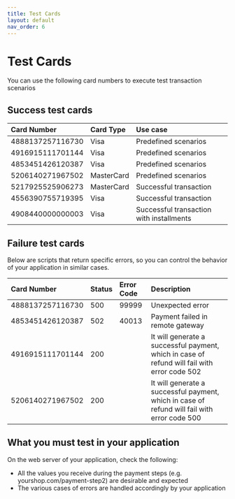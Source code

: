 ```yaml
---
title: Test Cards
layout: default
nav_order: 6
---
```


# Test Cards

You can use the following card numbers to execute test transaction scenarios

## Success test cards

| Card Number      | Card Type | Use case |
|:-----------------|:----------|:------|
| 4888137257116730 | Visa      | Predefined scenarios |
| 4916915111701144 | Visa      | Predefined scenarios |
| 4853451426120387 | Visa  | Predefined scenarios |
| 5206140271967502 | MasterCard  | Predefined scenarios |
| 5217925525906273 | MasterCard  | Successful transaction |
| 4556390755719395 | Visa  | Successful transaction |
| 4908440000000003 | Visa  | Successful transaction with installments |

## Failure test cards

Below are scripts that return specific errors, so you can control the behavior of your application in similar cases.

| Card Number      | Status | Error Code | Description      |
|:-----------------|:-------|:-----------|:-----------------|
| 4888137257116730 | 500    | 99999      | Unexpected error |
| 4853451426120387 | 502    | 40013      | Payment failed in remote gateway |
| 4916915111701144 | 200    |       | It will generate a successful payment, which in case of refund will fail with error code 502 |
| 5206140271967502 | 200    |       | It will generate a successful payment, which in case of refund will fail with error code 500 |

## What you must test in your application

On the web server of your application, check the following:

* All the values ​​you receive during the payment steps (e.g. yourshop.com/payment-step2) are desirable and expected
* The various cases of errors are handled accordingly by your application